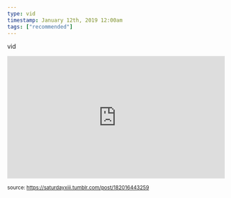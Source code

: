 ```yaml
---
type: vid
timestamp: January 12th, 2019 12:00am
tags: ["recommended"]
---
```

vid
<iframe width="500" height="281"  id="youtube_iframe" src="https://www.youtube.com/embed/LuD2Aa0zFiA?feature=oembed&amp;enablejsapi=1&amp;origin=http://safe.txmblr.com&amp;wmode=opaque" frameborder="0" allow="accelerometer; autoplay; clipboard-write; encrypted-media; gyroscope; picture-in-picture" allowfullscreen></iframe>                    
                                                    
<small>source: https://saturdayxiii.tumblr.com/post/182016443259</small>